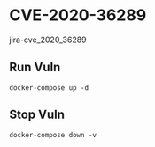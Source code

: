 # CVE-2020-36289

jira-cve_2020_36289

## Run Vuln

```
docker-compose up -d
```

## Stop Vuln

```
docker-compose down -v
```

